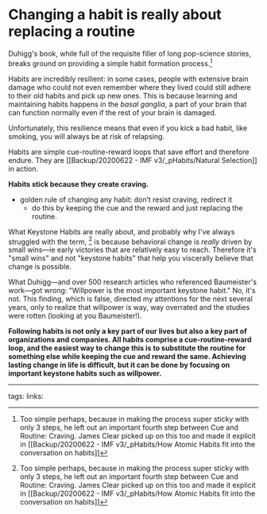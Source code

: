 # Changing a habit is really about replacing a routine
Duhigg's book, while full of the requisite filler of long pop-science stories, breaks ground on providing a simple habit formation process.[^1] 

Habits are incredibly resilient: in some cases, people with extensive brain damage who could not even remember where they lived could still adhere to their old habits and pick up new ones. This is because learning and maintaining habits happens in the *basal ganglia*, a part of your brain that can function normally even if the rest of your brain is damaged.

Unfortunately, this resilience means that even if you kick a bad habit, like smoking, you will always be at risk of relapsing.

Habits are simple cue-routine-reward loops that save effort and therefore endure. They are [[Backup/20200622 - IMF v3/_pHabits/Natural Selection]] in action. 

**Habits stick because they create craving.**

- golden rule of changing any habit: don’t resist craving, redirect it
	- do this by keeping the cue and the reward and just replacing the routine.

What Keystone Habits are really about, and probably why I've always struggled with the term, [^1] is because behavioral change is *really* driven by small wins—ie early victories that are relatively easy to reach. Therefore it's "small wins" and not "keystone habits" that help you viscerally believe that change is possible.

What Duhigg—and over 500 research articles who referenced Baumeister's work—got wrong: "Willpower is the most important keystone habit." No, it's not. This finding, which is false, directed my attentions for the next several years, only to realize that willpower is way, way overrated and the studies were rotten (looking at you Baumeister!).

**Following habits is not only a key part of our lives but also a key part of organizations and companies. All habits comprise a cue-routine-reward loop, and the easiest way to change this is to substitute the routine for something else while keeping the cue and reward the same. Achieving lasting change in life is difficult, but it can be done by focusing on important keystone habits such as willpower.**

---
tags:
links:

[^1]: Too simple perhaps, because in making the process super sticky with only 3 steps, he left out an important fourth step between Cue and Routine: Craving. James Clear picked up on this too and made it explicit in [[Backup/20200622 - IMF v3/_pHabits/How Atomic Habits fit into the conversation on habits]]